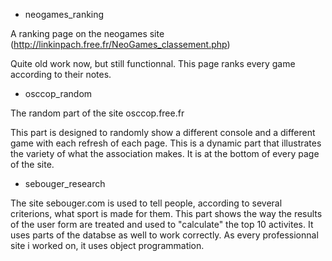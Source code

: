 - neogames_ranking

A ranking page on the neogames site (http://linkinpach.free.fr/NeoGames_classement.php)

 Quite old work now, but still functionnal.
 This page ranks every game according to their notes.

- osccop_random

The random part of the site osccop.free.fr

 This part is designed to randomly show a different console and a different game with each refresh of each page.
 This is a dynamic part that illustrates the variety of what the association makes.
 It is at the bottom of every page of the site.

- sebouger_research

The site sebouger.com is used to tell people, according to several criterions, what sport is made for them.
This part shows the way the results of the user form are treated and used to "calculate" the top 10 activites.
It uses parts of the databse as well to work correctly.
As every professionnal site i worked on, it uses object programmation.
